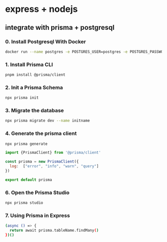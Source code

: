 # express + nodejs

##  integrate with prisma + postgresql

### 0. Install Postgresql With Docker

```sh
docker run --name postgres -e POSTGRES_USER=postgres -e POSTGRES_PASSWORD=postgres -p 5432:5432 -d postgres
```

### 1. Install Prisma CLI

```sh
pnpm install @prisma/client
```
### 2. Init a Prisma Schema

```sh
npx prisma init
```

### 3. Migrate the database

```sh
npx prisma migrate dev --name initname
```

### 4. Generate the prisma client

```sh
npx prisma generate
```

```js
import {PrismaClient} from '@prisma/client'

const prisma = new PrismaClient({
  log:  ["error", "info", "warn", "query"]
})

export default prisma
```

### 6. Open the Prisma Studio

```sh
npx prisma studio
```

### 7. Using Prisma in Express

```sh
(async () => {
  return await prisma.tableName.findMany()
})()
```